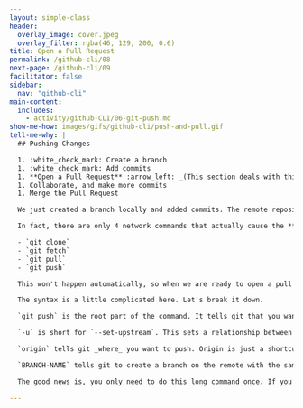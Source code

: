 ```yaml
---
layout: simple-class
header:
  overlay_image: cover.jpeg
  overlay_filter: rgba(46, 129, 200, 0.6)
title: Open a Pull Request
permalink: /github-cli/08
next-page: /github-cli/09
facilitator: false
sidebar:
  nav: "github-cli"
main-content:
  includes:
    - activity/github-CLI/06-git-push.md
show-me-how: images/gifs/github-cli/push-and-pull.gif
tell-me-why: |
  ## Pushing Changes

  1. :white_check_mark: Create a branch
  1. :white_check_mark: Add commits
  1. **Open a Pull Request** :arrow_left: _(This section deals with this step.)_
  1. Collaborate, and make more commits
  1. Merge the Pull Request

  We just created a branch locally and added commits. The remote repository that's hosted on GitHub.com isn't aware of these changes automatically.

  In fact, there are only 4 network commands that actually cause the **local** or **remote** repositories to update.

  - `git clone`
  - `git fetch`
  - `git pull`
  - `git push`

  This won't happen automatically, so when we are ready to open a pull request, we need to push up our branch. The command we will use is `git push -u origin BRANCH-NAME`.

  The syntax is a little complicated here. Let's break it down.

  `git push` is the root part of the command. It tells git that you want to update the remote branch with your current, local branch.

  `-u` is short for `--set-upstream`. This sets a relationship between the branch on the remote and your branch locally, so that in the future you only need to type `git push`.

  `origin` tells git _where_ you want to push. Origin is just a shortcut for the URL of the repository. You can type `git remote -v` to see what it is pointing to.

  `BRANCH-NAME` tells git to create a branch on the remote with the same name as your local branch.

  The good news is, you only need to do this long command once. If you have pushed this branch before or it already exists on the remote, you can simply type `git push`.

---
```

